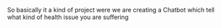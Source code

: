 So basically it a kind of project were we are creating a Chatbot which tell what kind of health issue you are suffering
